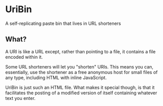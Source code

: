 # UriBin

A self-replicating paste bin that lives in URL shorteners

## What?

A URI is like a URL except, rather than pointing to a file, it contains a file
encoded within it.

Some URL shorteners will let you "shorten" URIs. This means you can,
essentially, use the shortener as a free anonymous host for small files of any
type, including HTML with inline JavaScript.

UriBin is just such an HTML file. What makes it special though, is that it
facilitates the posting of a modified version of itself containing whatever
text you enter.
